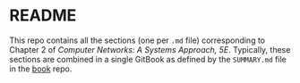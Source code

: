 # README

This repo contains all the sections (one per `.md` file) corresponding
to Chapter 2 of *Computer Networks: A Systems Approach, 5E*.
Typically, these sections are combined in a single GitBook as defined
by the `SUMMARY.md` file in
the [book](https://github.com/systemsapproach/book) repo.
